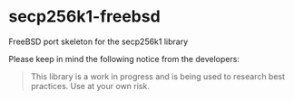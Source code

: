 # secp256k1-freebsd
FreeBSD port skeleton for the secp256k1 library

Please keep in mind the following notice from the developers:
> This library is a work in progress and is being used to research best practices. Use at your own risk.
